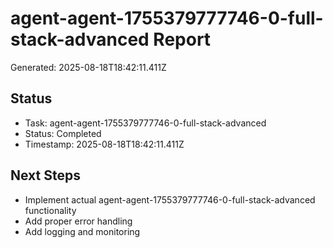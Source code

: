 # agent-agent-1755379777746-0-full-stack-advanced Report

Generated: 2025-08-18T18:42:11.411Z

## Status
- Task: agent-agent-1755379777746-0-full-stack-advanced
- Status: Completed
- Timestamp: 2025-08-18T18:42:11.411Z

## Next Steps
- Implement actual agent-agent-1755379777746-0-full-stack-advanced functionality
- Add proper error handling
- Add logging and monitoring
